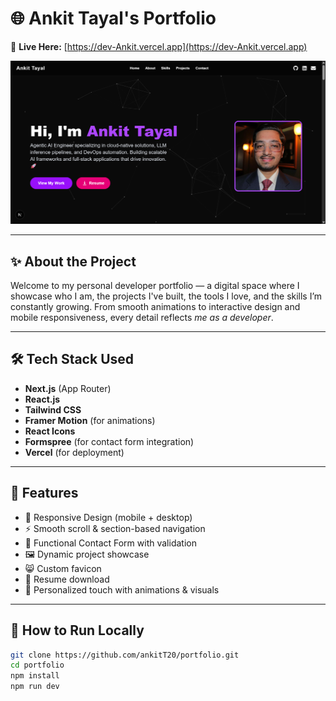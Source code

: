 # 🌐 Ankit Tayal's Portfolio

🚀 **Live Here:** [https://dev-Ankit.vercel.app](https://dev-Ankit.vercel.app)

![](/public/screenshot.png)

---

## ✨ About the Project

Welcome to my personal developer portfolio — a digital space where I showcase who I am, the projects I've built, the tools I love, and the skills I’m constantly growing. From smooth animations to interactive design and mobile responsiveness, every detail reflects *me as a developer*.

---

## 🛠️ Tech Stack Used

- **Next.js** (App Router)
- **React.js**
- **Tailwind CSS**
- **Framer Motion** (for animations)
- **React Icons**
- **Formspree** (for contact form integration)
- **Vercel** (for deployment)

---

## 📸 Features

- 🎯 Responsive Design (mobile + desktop)
- ⚡ Smooth scroll & section-based navigation
- 💬 Functional Contact Form with validation
- 🖼️ Dynamic project showcase
- 😸 Custom favicon
- 📄 Resume download
- 🌟 Personalized touch with animations & visuals

---

## 📂 How to Run Locally

```bash
git clone https://github.com/ankitT20/portfolio.git
cd portfolio
npm install
npm run dev
```
